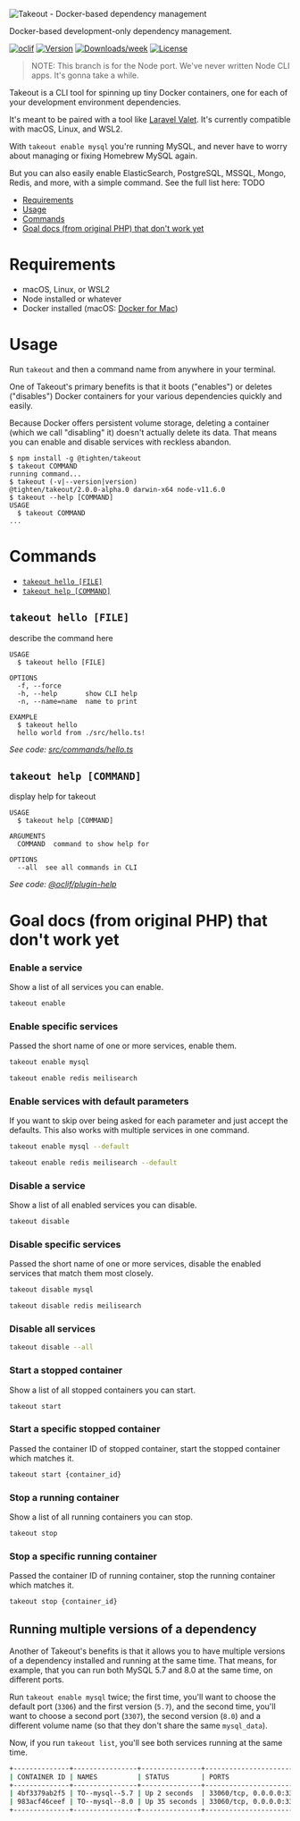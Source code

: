 ![Takeout - Docker-based dependency management](takeout-banner.png?version=1)

Docker-based development-only dependency management.

[![oclif](https://img.shields.io/badge/cli-oclif-brightgreen.svg)](https://oclif.io)
[![Version](https://img.shields.io/npm/v/@tighten/takeout.svg)](https://npmjs.org/package/@tighten/takeout)
[![Downloads/week](https://img.shields.io/npm/dw/@tighten/takeout.svg)](https://npmjs.org/package/@tighten/takeout)
[![License](https://img.shields.io/npm/l/@tighten/takeout.svg)](https://github.com/tighten/takeout/blob/master/package.json)

> NOTE: This branch is for the Node port. We've never written Node CLI apps. It's gonna take a while.

Takeout is a CLI tool for spinning up tiny Docker containers, one for each of your development environment dependencies.

It's meant to be paired with a tool like [Laravel Valet](https://laravel.com/docs/valet). It's currently compatible with macOS, Linux, and WSL2.

With `takeout enable mysql` you're running MySQL, and never have to worry about managing or fixing Homebrew MySQL again.

But you can also easily enable ElasticSearch, PostgreSQL, MSSQL, Mongo, Redis, and more, with a simple command. See the full list here: TODO

<!-- toc -->
* [Requirements](#requirements)
* [Usage](#usage)
* [Commands](#commands)
* [Goal docs (from original PHP) that don't work yet](#goal-docs-from-original-php-that-dont-work-yet)
<!-- tocstop -->

# Requirements

- macOS, Linux, or WSL2
- Node installed or whatever
- Docker installed (macOS: [Docker for Mac](https://docs.docker.com/docker-for-mac/))

# Usage

Run `takeout` and then a command name from anywhere in your terminal.

One of Takeout's primary benefits is that it boots ("enables") or deletes ("disables") Docker containers for your various dependencies quickly and easily.

Because Docker offers persistent volume storage, deleting a container (which we call "disabling" it) doesn't actually delete its data. That means you can enable and disable services with reckless abandon.

<!-- usage -->
```sh-session
$ npm install -g @tighten/takeout
$ takeout COMMAND
running command...
$ takeout (-v|--version|version)
@tighten/takeout/2.0.0-alpha.0 darwin-x64 node-v11.6.0
$ takeout --help [COMMAND]
USAGE
  $ takeout COMMAND
...
```
<!-- usagestop -->

# Commands
<!-- commands -->
* [`takeout hello [FILE]`](#takeout-hello-file)
* [`takeout help [COMMAND]`](#takeout-help-command)

## `takeout hello [FILE]`

describe the command here

```
USAGE
  $ takeout hello [FILE]

OPTIONS
  -f, --force
  -h, --help       show CLI help
  -n, --name=name  name to print

EXAMPLE
  $ takeout hello
  hello world from ./src/hello.ts!
```

_See code: [src/commands/hello.ts](https://github.com/tighten/takeout/blob/v2.0.0-alpha.0/src/commands/hello.ts)_

## `takeout help [COMMAND]`

display help for takeout

```
USAGE
  $ takeout help [COMMAND]

ARGUMENTS
  COMMAND  command to show help for

OPTIONS
  --all  see all commands in CLI
```

_See code: [@oclif/plugin-help](https://github.com/oclif/plugin-help/blob/v3.2.0/src/commands/help.ts)_
<!-- commandsstop -->



# Goal docs (from original PHP) that don't work yet

### Enable a service

Show a list of all services you can enable.

```bash
takeout enable
```

### Enable specific services

Passed the short name of one or more services, enable them.

```bash
takeout enable mysql

takeout enable redis meilisearch
```

### Enable services with default parameters

If you want to skip over being asked for each parameter and just accept the defaults. This also works with multiple services in one command.

```bash
takeout enable mysql --default

takeout enable redis meilisearch --default
```

### Disable a service

Show a list of all enabled services you can disable.

```bash
takeout disable
```

### Disable specific services

Passed the short name of one or more services, disable the enabled services that match them most closely.

```bash
takeout disable mysql

takeout disable redis meilisearch
```


### Disable all services

```bash
takeout disable --all
```

### Start a stopped container

Show a list of all stopped containers you can start.

```bash
takeout start
```

### Start a specific stopped container

Passed the container ID of stopped container, start the stopped container which matches it.

```bash
takeout start {container_id}
```

### Stop a running container

Show a list of all running containers you can stop.

```bash
takeout stop
```

### Stop a specific running container

Passed the container ID of running container, stop the running container which matches it.

```bash
takeout stop {container_id}
```

## Running multiple versions of a dependency

Another of Takeout's benefits is that it allows you to have multiple versions of a dependency installed and running at the same time. That means, for example, that you can run both MySQL 5.7 and 8.0 at the same time, on different ports.

Run `takeout enable mysql` twice; the first time, you'll want to choose the default port (`3306`) and the first version (`5.7`), and the second time, you'll want to choose a second port (`3307`), the second version (`8.0`) and a different volume name (so that they don't share the same `mysql_data`).

Now, if you run `takeout list`, you'll see both services running at the same time.

```bash
+--------------+----------------+---------------+-----------------------------------+
| CONTAINER ID | NAMES          | STATUS        | PORTS                             |
+--------------+----------------+---------------+-----------------------------------+
| 4bf3379ab2f5 | TO--mysql--5.7 | Up 2 seconds  | 33060/tcp, 0.0.0.0:3306->3306/tcp |
| 983acf46ceef | TO--mysql--8.0 | Up 35 seconds | 33060/tcp, 0.0.0.0:3307->3306/tcp |
+--------------+----------------+---------------+-----------------------------------+
```
